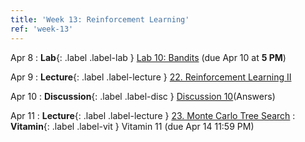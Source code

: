 ```yaml
---
title: 'Week 13: Reinforcement Learning'
ref: 'week-13'
---
```


Apr 8
: **Lab**{: .label .label-lab } [Lab 10: Bandits](http://data102.datahub.berkeley.edu/hub/user-redirect/git-pull?repo=https%3A%2F%2Fgithub.com%2Fds-102%2Fsp24-materials&urlpath=lab%2Ftree%2Fsp24-materials%2Flab%2Flab10%2Flab10.ipynb&branch=main) (due Apr 10 at **5 PM**)

Apr 9
: **Lecture**{: .label .label-lecture } [22. Reinforcement Learning II](lecture/lec22)

Apr 10
: **Discussion**{: .label .label-disc } [Discussion 10](https://drive.google.com/file/d/1TAtzkn99T2YBiKMLLOiy0r5edeQkOalr/view?usp=drive_link)(Answers)

Apr 11
: **Lecture**{: .label .label-lecture } [23. Monte Carlo Tree Search](lecture/lec23)
: **Vitamin**{: .label .label-vit } Vitamin 11 (due Apr 14 11:59 PM)

